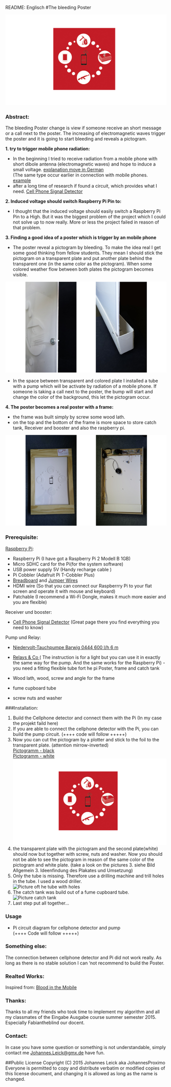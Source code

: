 README: Englisch
#The bleeding Poster

![Pictogramme](Pictures/Pictogram.jpg) 

### Abstract:
The bleeding Poster change is view if someone receive an short message or a call next to the poster. The increasing of electromagnetic waves trigger the poster and it is going to start bleeding and reveals a pictogram.



**1. try to trigger mobile phone radiation:**

- In the beginning I tried to receive radiation from a mobile phone with short dibole antenna (electromagnetic waves) and  hope to induce a small voltage. [explanation move in German](http://www.ebay.de/itm/Flashlight-Handyanhanger-Spanien-Espana-Spain-Handyschmuck-Mobile-Phone-Charm-/261917061109?pt=LH_DefaultDomain_77&hash=item3cfb792ff5)  
(The same type occur earlier in connection with mobile phones. [example](http://www.ebay.de/itm/Flashlight-Handyanhanger-Spanien-Espana-Spain-Handyschmuck-Mobile-Phone-Charm-/261917061109?pt=LH_DefaultDomain_77&hash=item3cfb792ff5)  
- after a long time of research if found a circuit, which provides what I need. [Cell Phone Signal Detector](https://www.seattleu.edu/scieng/ece/laboratory/cellphone/)

**2. Induced voltage should switch Raspberry Pi Pin to:**

- I thought that the induced voltage should easily switch a Raspberry Pi Pin to a High. But it was the biggest problem of the project which I could not solve up to now really. More or less the project failed in reason of that problem.

**3. Finding a good idea of a poster which is trigger by an mobile phone**

- The poster reveal a pictogram by bleeding. To make the idea real I get some good thinking from fellow students. They mean I should stick the pictogram on a transparent plate and put another plate behind the transparent one (in the same color as the pictogram). When some colored weather flow between both plates the pictogram becomes visible. 

![Picturs for example will follow](Pictures/plate.jpg)


- In the space between transparent and colored plate I installed a tube with a pump which will be activate by radiation of a mobile phone. If someone is taking a call next to the poster, the bump will start and change the color of the background, this let the pictogram occur.

**4. The poster becomes a real poster with a frame:**

- the frame was built simply by screw some wood lath.
- on the top and the bottom of the frame is more space to store catch tank, Receiver and booster and also the raspberry pi.

![Pictures front and back of the poster](Pictures/top.jpg)

### Prerequisite:

[Raspberry Pi](https://www.tinkersoup.de/raspberry-pi/):

-    Raspberry Pi (I have got a Raspberry Pi 2 Modell B 1GB)
-    Micro SDHC card for the Pi(for the system software)  
-    USB power supply 5V (Handy recharge cable )
-    Pi Cobbler (Adafruit Pi T-Cobbler Plus)
-    [Breadboard](http://www.exp-tech.de/komponenten-zubehoer/breadboards/breadboard-830-630-200) and [Jumper Wires](http://www.exp-tech.de/komponenten-zubehoer/kabel/75-pcs-breadboard-jumper-wires-with-m-m-connectors) 
-    HDMI wire (So that you can connect our Raspberrry Pi to your flat screen and operate it with mouse and keyboard)  
-    Patchable (I recommend a Wi-Fi Dongle, makes it much more easier and you are flexible)  


Receiver und booster:

-    [Cell Phone Signal Detector](https://www.seattleu.edu/scieng/ece/laboratory/cellphone/) (Great page there you find everything you need to know)

Pump und Relay:

-    [Niedervolt-Tauchpumpe Barwig 0444 600 l/h 6 m](http://www.conrad.de/ce/de/product/539090/?gclid=CNnkzrqvkMgCFcFuGwod1a0L6Q&insert_kz=VQ&hk=SEM&WT.srch=1&WT.mc_id=google_pla&s_kwcid=AL!222!3!56269798017!!!g!!&ef_id=U5b7vwAABVnJvAd-:20150924190911:s)  
-    [Relays & Co ](http://www.glacialwanderer.com/hobbyrobotics/?p=9)( The instruction is for a light but you can use it in exactly the same way for the pump. And the same works for the Raspberry Pi) -    you need a fitting flexible tube fort he pi
Poster, frame and catch tank

- Wood lath, wood, screw and angle for the frame
-  fume cupboard tube
-    screw nuts and washer



###Installation:

1. Build the Cellphone detector and connect them with the Pi (In my case the projekt faild here) 
3. If you are able to connect the cellphone detector with the Pi, you can build the pump circuit. 
(++++ code will follow +++++) 
4.    Now you can cut the pictogram by a plotter and stick to the foil to the transparent plate. (attention mirrow-inverted)  
[Pictogramm - black](Pictures/Pictogram-black.ai)  
[Pictogramm - white](Pictures/Pictogram-white.ai)  
![Pictogramme](Pictures/Pictogram.jpg) 
4. the transparent plate with the pictogram and the second plate(white) should now but together with screw, nuts and washer. Now you should not be able to see the pictogram in reason of the same color of the pictogram and white plate. 
(take a look on the pictures 3. siehe Bild Allgemein 3. Ideenfindung des Plakates und Umsetzung)
5. Only the tube is missing. Therefore use a drilling machine and trill holes in the tube. I used a wood driller.  
![Picture oft he tube with holes](Pictures/Tube.jpg)
6. The catch tank was build out of a fume cupboard tube.  
![Picture catch tank](Pictures/Rohr.jpg)
6. Last step put all together...


### Usage

- Pi circuit diagram for cellphone detector and pump  
(++++ Code will follow +++++)


### Something else:

The connection between cellphone detector and Pi did not work really. As long as there is no stable solution I can ‘not recommend to build the Poster.

### Realted Works:
Inspired from: [Blood in the Mobile](https://facebook.com/bloodinthemobile)

### Thanks:
Thanks to all my friends who took time to implement my algorithm and all my classmates of the Eingabe Ausgabe course summer semester 2015. Especially Fabiantheblind our docent.

### Contact:
In case you have some question or something is not understandable, simply contact me Johannes.Leick@gmx.de have fun.


##Public License
Copyright (C) 2015 Johannes Leick aka JohannesProximo Everyone is permitted to copy and distribute verbatim or modified copies of this license document, and changing it is allowed as long as the name is changed.
